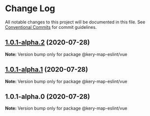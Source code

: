 # Change Log

All notable changes to this project will be documented in this file.
See [Conventional Commits](https://conventionalcommits.org) for commit guidelines.

## [1.0.1-alpha.2](https://github.com/kery-map/kery-map-eslint/compare/v1.0.1-alpha.1...v1.0.1-alpha.2) (2020-07-28)

**Note:** Version bump only for package @kery-map-eslint/vue





## [1.0.1-alpha.1](https://github.com/kery-map/kery-map-eslint/compare/v1.0.1-alpha.0...v1.0.1-alpha.1) (2020-07-28)

**Note:** Version bump only for package @kery-map-eslint/vue





## 1.0.1-alpha.0 (2020-07-28)

**Note:** Version bump only for package @kery-map-eslint/vue
